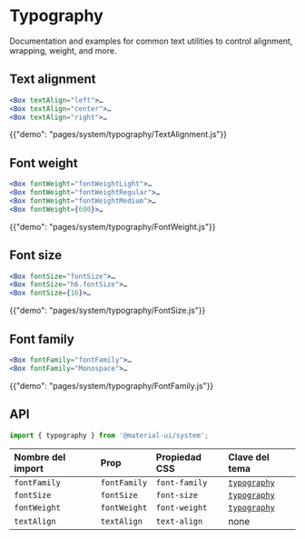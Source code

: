 # Typography

<p class="description">Documentation and examples for common text utilities to control alignment, wrapping, weight, and more.</p>

## Text alignment

```jsx
<Box textAlign="left">…
<Box textAlign="center">…
<Box textAlign="right">…
```

{{"demo": "pages/system/typography/TextAlignment.js"}}

## Font weight

```jsx
<Box fontWeight="fontWeightLight">…
<Box fontWeight="fontWeightRegular">…
<Box fontWeight="fontWeightMedium">…
<Box fontWeight={600}>…
```

{{"demo": "pages/system/typography/FontWeight.js"}}

## Font size

```jsx
<Box fontSize="fontSize">…
<Box fontSize="h6.fontSize">…
<Box fontSize={16}>…
```

{{"demo": "pages/system/typography/FontSize.js"}}

## Font family

```jsx
<Box fontFamily="fontFamily">…
<Box fontFamily="Monospace">…
```

{{"demo": "pages/system/typography/FontFamily.js"}}

## API

```js
import { typography } from '@material-ui/system';
```

| Nombre del import | Prop         | Propiedad CSS | Clave del tema                                                         |
|:----------------- |:------------ |:------------- |:---------------------------------------------------------------------- |
| `fontFamily`      | `fontFamily` | `font-family` | [`typography`](/customization/default-theme/?expend-path=$.typography) |
| `fontSize`        | `fontSize`   | `font-size`   | [`typography`](/customization/default-theme/?expend-path=$.typography) |
| `fontWeight`      | `fontWeight` | `font-weight` | [`typography`](/customization/default-theme/?expend-path=$.typography) |
| `textAlign`       | `textAlign`  | `text-align`  | none                                                                   |